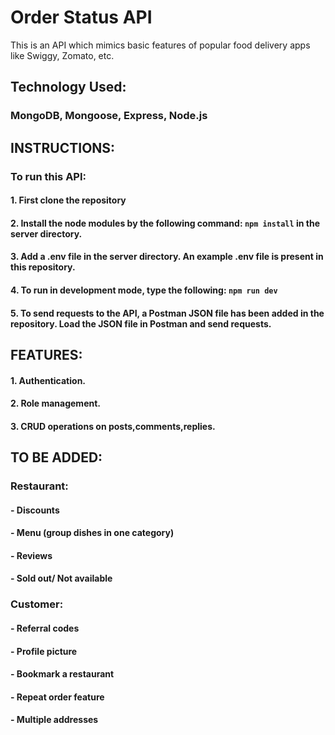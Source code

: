 # Order Status API
This is an API which mimics basic features of popular food delivery apps like Swiggy, Zomato, etc.

## Technology Used:
### MongoDB, Mongoose, Express, Node.js

## INSTRUCTIONS:
### To run this API:
####      1. First clone the repository
####      2. Install the node modules by the following command: ```npm install``` in the server directory.
####      3. Add a .env file in the server directory. An example .env file is present in this repository.
####      4. To run in development mode, type the following: ```npm run dev```
####      5. To send requests to the API, a Postman JSON file has been added in the repository. Load the JSON file in Postman and send requests.

## FEATURES:
#### 1. Authentication.
#### 2. Role management.
#### 3. CRUD operations on posts,comments,replies.

## TO BE ADDED:
### Restaurant:
####    - Discounts
####    - Menu (group dishes in one category)
####    - Reviews
####    - Sold out/ Not available
    
### Customer:
####    - Referral codes
####    - Profile picture
####    - Bookmark a restaurant
####    - Repeat order feature
####    - Multiple addresses
